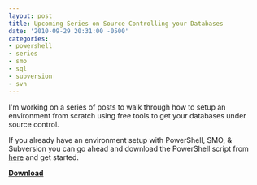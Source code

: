 ```yaml
---
layout: post
title: Upcoming Series on Source Controlling your Databases
date: '2010-09-29 20:31:00 -0500'
categories:
- powershell
- series
- smo
- sql
- subversion
- svn
---
```

<p>I'm working on a series of posts to walk through how to setup an environment from scratch using free tools to get your databases under source control.</p>
<p>If you already have an environment setup with PowerShell, SMO, &amp; Subversion you can go ahead and download the PowerShell script from <a href="http://dl.dropbox.com/u/10945833/ScriptOutDb.ps1">here</a> and get started.</p>
<p><b><a href="http://dl.dropbox.com/u/10945833/ScriptOutDb.ps1">Download</a></b></p>
